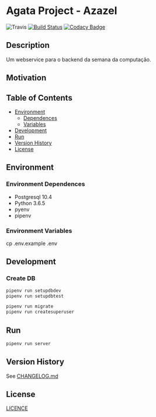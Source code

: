 # Agata Project - Azazel

![Travis](https://img.shields.io/travis/agata-project/azazel.svg)
[![Build Status](https://travis-ci.org/agata-project/azazel.svg?branch=master)](https://travis-ci.org/agata-project/azazel)
[![Codacy Badge](https://api.codacy.com/project/badge/Grade/50694d9b57c642f4b8aa6190e6b8cd3f)](https://www.codacy.com/app/cuzikjack/azazel?utm_source=github.com&amp;utm_medium=referral&amp;utm_content=agata-project/azazel&amp;utm_campaign=Badge_Grade)

## Description

Um webservice para o backend da semana da computação.

## Motivation

## Table of Contents

* [Environment](#environment)
  * [Dependences](#environment-dependences)
  * [Variables](#environment-variables)
* [Development](#development)
* [Run](#run)
* [Version History](#version-history)
* [License](#license)

## Environment

### Environment Dependences

* Postgresql 10.4
* Python 3.6.5
* pyenv
* pipenv

### Environment Variables

cp .env.example .env

## Development

### Create DB

```sh
pipenv run setupdbdev
pipenv run setupdbtest
```

```sh
pipenv run migrate
pipenv run createsuperuser
```

## Run

```sh
pipenv run server
```

## Version History

See [CHANGELOG.md](https://github.com/agata-project/azazel/blob/master/CHANGELOG.md)

## License

[LICENCE](https://github.com/agata-project/azazel/blob/master/LICENSE)
